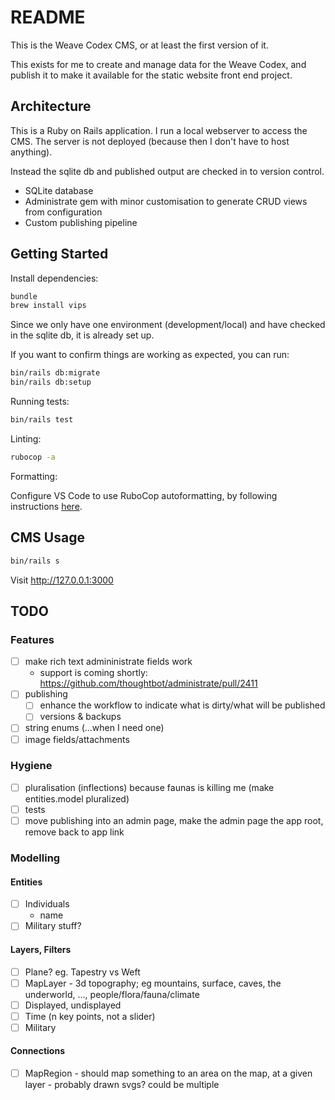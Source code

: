# README

This is the Weave Codex CMS, or at least the first version of it.

This exists for me to create and manage data for the Weave Codex, and publish it to make it available for the static website front end project.

## Architecture

This is a Ruby on Rails application. I run a local webserver to access the CMS. The server is not deployed (because then I don't have to host anything).

Instead the sqlite db and published output are checked in to version control.

* SQLite database
* Administrate gem with minor customisation to generate CRUD views from configuration
* Custom publishing pipeline

## Getting Started

Install dependencies:

```sh
bundle
brew install vips
```

Since we only have one environment (development/local) and have checked in the sqlite db, it is already set up. 

If you want to confirm things are working as expected, you can run:

```sh
bin/rails db:migrate
bin/rails db:setup
```

Running tests:

```sh
bin/rails test
```

Linting:

```sh
rubocop -a
```

Formatting:

Configure VS Code to use RuboCop autoformatting, by following instructions
[here](https://docs.rubocop.org/rubocop/usage/lsp.html).

## CMS Usage

```sh
bin/rails s
```

Visit http://127.0.0.1:3000

## TODO

### Features

- [ ] make rich text admininistrate fields work
  * support is coming shortly: https://github.com/thoughtbot/administrate/pull/2411
- [ ] publishing
  - [ ] enhance the workflow to indicate what is dirty/what will be published
  - [ ] versions & backups
- [ ] string enums (...when I need one)
- [ ] image fields/attachments

### Hygiene

- [ ] pluralisation (inflections) because faunas is killing me (make entities.model pluralized)
- [ ] tests
- [ ] move publishing into an admin page, make the admin page the app root, remove back to app link

### Modelling

#### Entities

- [ ] Individuals
  * name
- [ ] Military stuff?

#### Layers, Filters

- [ ] Plane? eg. Tapestry vs Weft
- [ ] MapLayer - 3d topography; eg mountains, surface, caves, the underworld, ..., people/flora/fauna/climate
- [ ] Displayed, undisplayed
- [ ] Time (n key points, not a slider)
- [ ] Military

#### Connections

- [ ] MapRegion - should map something to an area on the map, at a given layer - probably drawn svgs? could be multiple
